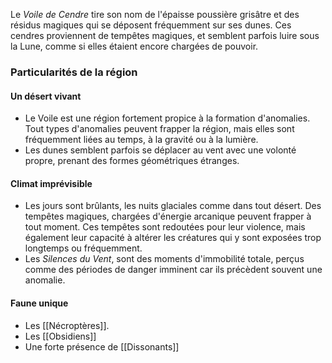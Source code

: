 Le *Voile de Cendre* tire son nom de l'épaisse poussière grisâtre et des résidus magiques qui se déposent fréquemment sur ses dunes. Ces cendres proviennent de tempêtes magiques, et semblent parfois luire sous la Lune, comme si elles étaient encore chargées de pouvoir.

### Particularités de la région
#### Un désert vivant
- Le Voile est une région fortement propice à la formation d'anomalies. Tout types d'anomalies peuvent frapper la région, mais elles sont fréquemment liées au temps, à la gravité ou à la lumière.
- Les dunes semblent parfois se déplacer au vent avec une volonté propre, prenant des formes géométriques étranges.

#### Climat imprévisible
- Les jours sont brûlants, les nuits glaciales comme dans tout désert. Des tempêtes magiques, chargées d'énergie arcanique peuvent frapper à tout moment. Ces tempêtes sont redoutées pour leur violence, mais également leur capacité à altérer les créatures qui y sont exposées trop longtemps ou fréquemment.
- Les *Silences du Vent*, sont des moments d'immobilité totale, perçus comme des périodes de danger imminent car ils précèdent souvent une anomalie.
#### Faune unique
- Les [[Nécroptères]].
- Les [[Obsidiens]] 
- Une forte présence de [[Dissonants]]